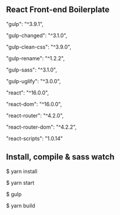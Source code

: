 ## React Front-end Boilerplate

"gulp": "^3.9.1",

"gulp-changed": "^3.1.0",

"gulp-clean-css": "^3.9.0",

"gulp-rename": "^1.2.2",

"gulp-sass": "^3.1.0",

"gulp-uglify": "^3.0.0",

"react": "^16.0.0",

"react-dom": "^16.0.0",

"react-router": "^4.2.0",

"react-router-dom": "^4.2.2",

"react-scripts": "1.0.14"

## Install, compile & sass watch

$ yarn install

$ yarn start

$ gulp

$ yarn build